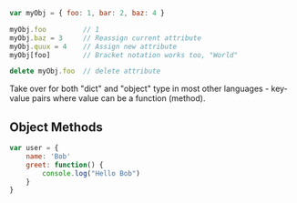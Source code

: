
```javascript
var myObj = { foo: 1, bar: 2, baz: 4 }

myObj.foo         // 1
myObj.baz = 3     // Reassign current attribute 
myObj.quux = 4    // Assign new attribute
myObj[foo]        // Bracket notation works too, "World"

delete myObj.foo  // delete attribute
```

Take over for both "dict" and "object" type in most other languages - key-value pairs where value can be a function (method).


## Object Methods
```javascript
var user = {
	name: 'Bob'
	greet: function() {
		console.log("Hello Bob")
	}
}
```

